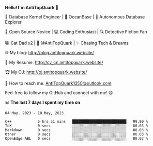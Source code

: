 
**Hello! I'm AntiTopQuark 👋**

🔧 Database Kernel Engineer | 🌊 OceanBase | 🤖 Autonomous Database Explorer

🌱 Open Source Novice | 💻 Coding Enthusiast | 🔍 Detective Fiction Fan

😸 Cat Dad x2 | 🎉 @AntiTopQuark | ✨ Chasing Tech & Dreams

🌐 My blog: http://blog.antitopquark.website/

📄 My Resume: http://cv_cn.antitopquark.website/

🏆 My OJ: http://oj.antitopquark.website/

📧 How to reach me: AntiTopQuark1350@outlook.com

Feel free to follow my GitHub and connect with me! 😄

📊 **The last 7 days I spent my time on** 

<!--START_SECTION:waka-->
```text
04 May, 2023 - 10 May, 2023

C++            5 hrs 51 mins   █████████████████████████   99.90 % 
TeX            0 secs          ░░░░░░░░░░░░░░░░░░░░░░░░░   00.03 % 
Markdown       0 secs          ░░░░░░░░░░░░░░░░░░░░░░░░░   00.03 % 
Other          0 secs          ░░░░░░░░░░░░░░░░░░░░░░░░░   00.03 % 
OpenEdge ABL   0 secs          ░░░░░░░░░░░░░░░░░░░░░░░░░   00.02 %
```
<!--END_SECTION:waka-->


